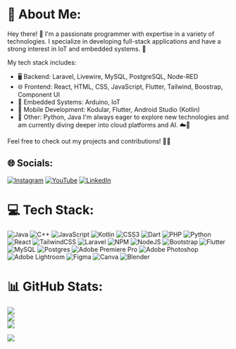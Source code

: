 # 💫 About Me:
Hey there! 👋 I'm a passionate programmer with expertise in a variety of technologies. I specialize in developing full-stack applications and have a strong interest in IoT and embedded systems. 🚀

My tech stack includes:

- 🖥️ Backend:
Laravel, Livewire, MySQL, PostgreSQL, Node-RED
- 🌐 Frontend:
React, HTML, CSS, JavaScript, Flutter, Tailwind, Boostrap, Component UI
- 🔧 Embedded Systems: Arduino, IoT
- 📱 Mobile Development:
Kodular, Flutter, Android Studio (Kotlin)
- 🐍 Other:
Python, Java
I'm always eager to explore new technologies and am currently diving deeper into cloud platforms and AI. ☁️🤖

Feel free to check out my projects and contributions! 🔭✨


## 🌐 Socials:
[![Instagram](https://img.shields.io/badge/Instagram-%23E4405F.svg?logo=Instagram&logoColor=white)](https://www.instagram.com/fekka_1st/) 
[![YouTube](https://img.shields.io/badge/YouTube-%23FF0000.svg?logo=YouTube&logoColor=white)](https://www.youtube.com/@ferryadityah6480) 
[![LinkedIn](https://img.shields.io/badge/LinkedIn-%230A66C2.svg?logo=LinkedIn&logoColor=white)](https://www.linkedin.com/in/ferry-aditya-herman/)

# 💻 Tech Stack:
![Java](https://img.shields.io/badge/java-%23ED8B00.svg?style=for-the-badge&logo=java&logoColor=white) ![C++](https://img.shields.io/badge/c++-%2300599C.svg?style=for-the-badge&logo=c%2B%2B&logoColor=white) ![JavaScript](https://img.shields.io/badge/javascript-%23323330.svg?style=for-the-badge&logo=javascript&logoColor=%23F7DF1E) ![Kotlin](https://img.shields.io/badge/kotlin-%230095D5.svg?style=for-the-badge&logo=kotlin&logoColor=white) ![CSS3](https://img.shields.io/badge/css3-%231572B6.svg?style=for-the-badge&logo=css3&logoColor=white) ![Dart](https://img.shields.io/badge/dart-%230175C2.svg?style=for-the-badge&logo=dart&logoColor=white) ![PHP](https://img.shields.io/badge/php-%23777BB4.svg?style=for-the-badge&logo=php&logoColor=white) ![Python](https://img.shields.io/badge/python-3670A0?style=for-the-badge&logo=python&logoColor=ffdd54) ![React](https://img.shields.io/badge/react-%2320232a.svg?style=for-the-badge&logo=react&logoColor=%2361DAFB) ![TailwindCSS](https://img.shields.io/badge/tailwindcss-%2338B2AC.svg?style=for-the-badge&logo=tailwind-css&logoColor=white) ![Laravel](https://img.shields.io/badge/laravel-%23FF2D20.svg?style=for-the-badge&logo=laravel&logoColor=white) ![NPM](https://img.shields.io/badge/NPM-%23000000.svg?style=for-the-badge&logo=npm&logoColor=white) ![NodeJS](https://img.shields.io/badge/node.js-6DA55F?style=for-the-badge&logo=node.js&logoColor=white) ![Bootstrap](https://img.shields.io/badge/bootstrap-%23563D7C.svg?style=for-the-badge&logo=bootstrap&logoColor=white) ![Flutter](https://img.shields.io/badge/Flutter-%2302569B.svg?style=for-the-badge&logo=Flutter&logoColor=white) ![MySQL](https://img.shields.io/badge/mysql-%2300f.svg?style=for-the-badge&logo=mysql&logoColor=white) ![Postgres](https://img.shields.io/badge/postgres-%23316192.svg?style=for-the-badge&logo=postgresql&logoColor=white) ![Adobe Premiere Pro](https://img.shields.io/badge/Adobe%20Premiere%20Pro-9999FF.svg?style=for-the-badge&logo=Adobe%20Premiere%20Pro&logoColor=white) ![Adobe Photoshop](https://img.shields.io/badge/adobephotoshop-%2331A8FF.svg?style=for-the-badge&logo=adobephotoshop&logoColor=white) ![Adobe Lightroom](https://img.shields.io/badge/Adobe%20Lightroom-31A8FF.svg?style=for-the-badge&logo=Adobe%20Lightroom&logoColor=white) 	![Figma](https://img.shields.io/badge/figma-%23F24E1E.svg?style=for-the-badge&logo=figma&logoColor=white) ![Canva](https://img.shields.io/badge/Canva-%2300C4CC.svg?style=for-the-badge&logo=Canva&logoColor=white) ![Blender](https://img.shields.io/badge/blender-%23F5792A.svg?style=for-the-badge&logo=blender&logoColor=white)
# 📊 GitHub Stats:
![](https://github-readme-stats.vercel.app/api?username=fekka1st&theme=dracula&hide_border=false&include_all_commits=true&count_private=false)<br/>
![](https://github-readme-streak-stats.herokuapp.com/?user=fekka1st&theme=dracula&hide_border=false)<br/>
![](https://github-readme-stats.vercel.app/api/top-langs/?username=fekka1st&theme=dracula&hide_border=false&include_all_commits=true&count_private=false&layout=compact)

[![](https://visitcount.itsvg.in/api?id=fekka1st&icon=4&color=0)](https://visitcount.itsvg.in)

